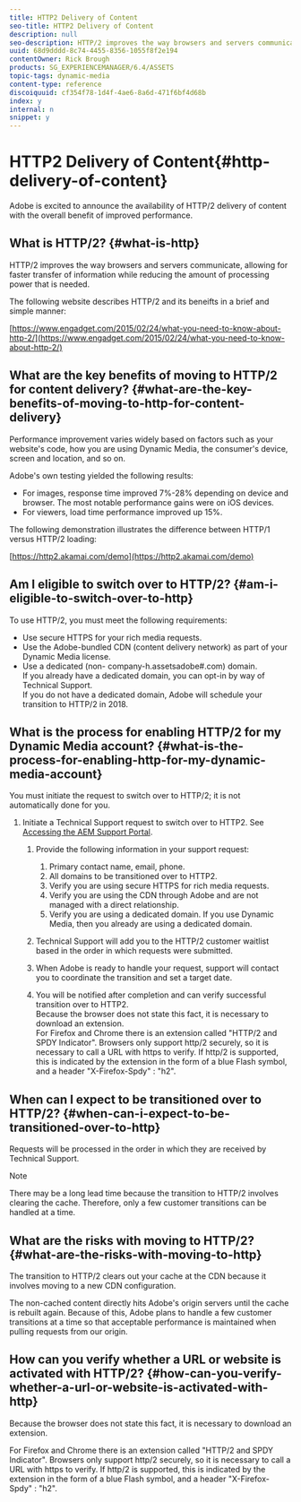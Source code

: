 ```yaml
---
title: HTTP2 Delivery of Content
seo-title: HTTP2 Delivery of Content
description: null
seo-description: HTTP/2 improves the way browsers and servers communicate, allowing for faster transfer of information while reducing the amount of needed processing power.
uuid: 68d9dddd-8c74-4455-8356-1055f8f2e194
contentOwner: Rick Brough
products: SG_EXPERIENCEMANAGER/6.4/ASSETS
topic-tags: dynamic-media
content-type: reference
discoiquuid: cf354f78-1d4f-4ae6-8a6d-471f6bf4d68b
index: y
internal: n
snippet: y
---
```


# HTTP2 Delivery of Content{#http-delivery-of-content}

Adobe is excited to announce the availability of HTTP/2 delivery of content with the overall benefit of improved performance.

## What is HTTP/2? {#what-is-http}

HTTP/2 improves the way browsers and servers communicate, allowing for faster transfer of information while reducing the amount of processing power that is needed.

The following website describes HTTP/2 and its beneifts in a brief and simple manner:

[https://www.engadget.com/2015/02/24/what-you-need-to-know-about-http-2/](https://www.engadget.com/2015/02/24/what-you-need-to-know-about-http-2/)

## What are the key benefits of moving to HTTP/2 for content delivery? {#what-are-the-key-benefits-of-moving-to-http-for-content-delivery}

Performance improvement varies widely based on factors such as your website's code, how you are using Dynamic Media, the consumer's device, screen and location, and so on.

Adobe's own testing yielded the following results:

* For images, response time improved 7%-28% depending on device and browser. The most notable performance gains were on iOS devices.
* For viewers, load time performance improved up 15%.

The following demonstration illustrates the difference between HTTP/1 versus HTTP/2 loading:

[https://http2.akamai.com/demo](https://http2.akamai.com/demo)

## Am I eligible to switch over to HTTP/2? {#am-i-eligible-to-switch-over-to-http}

To use HTTP/2, you must meet the following requirements:

* Use secure HTTPS for your rich media requests.
* Use the Adobe-bundled CDN (content delivery network) as part of your Dynamic Media license.
* Use a dedicated (non- company-h.assetsadobe#.com) domain.  
  If you already have a dedicated domain, you can opt-in by way of Technical Support.  
  If you do not have a dedicated domain, Adobe will schedule your transition to HTTP/2 in 2018.

## What is the process for enabling HTTP/2 for my Dynamic Media account? {#what-is-the-process-for-enabling-http-for-my-dynamic-media-account}

You must initiate the request to switch over to HTTP/2; it is not automatically done for you.

1. Initiate a Technical Support request to switch over to HTTP2. See [Accessing the AEM Support Portal](https://helpx.adobe.com/experience-manager/kb/accessing-aem-support-portal.html).

    1. Provide the following information in your support request:

        1. Primary contact name, email, phone.
        1. All domains to be transitioned over to HTTP2. 
        1. Verify you are using secure HTTPS for rich media requests.
        1. Verify you are using the CDN through Adobe and are not managed with a direct relationship.
        1. Verify you are using a dedicated domain. If you use Dynamic Media, then you already are using a dedicated domain.

    1. Technical Support will add you to the HTTP/2 customer waitlist based in the order in which requests were submitted.
    1. When Adobe is ready to handle your request, support will contact you to coordinate the transition and set a target date.
    1. You will be notified after completion and can verify successful transition over to HTTP2.  
       Because the browser does not state this fact, it is necessary to download an extension.  
       For Firefox and Chrome there is an extension called "HTTP/2 and SPDY Indicator". Browsers only support http/2 securely, so it is necessary to call a URL with https to verify. If http/2 is supported, this is indicated by the extension in the form of a blue Flash symbol, and a header "X-Firefox-Spdy" : "h2".

## When can I expect to be transitioned over to HTTP/2? {#when-can-i-expect-to-be-transitioned-over-to-http}

Requests will be processed in the order in which they are received by Technical Support.

>[!NOTE]
>
>There may be a long lead time because the transition to HTTP/2 involves clearing the cache. Therefore, only a few customer transitions can be handled at a time.

## What are the risks with moving to HTTP/2? {#what-are-the-risks-with-moving-to-http}

The transition to HTTP/2 clears out your cache at the CDN because it involves moving to a new CDN configuration.

The non-cached content directly hits Adobe's origin servers until the cache is rebuilt again. Because of this, Adobe plans to handle a few customer transitions at a time so that acceptable performance is maintained when pulling requests from our origin.

## How can you verify whether a URL or website is activated with HTTP/2? {#how-can-you-verify-whether-a-url-or-website-is-activated-with-http}

Because the browser does not state this fact, it is necessary to download an extension.

For Firefox and Chrome there is an extension called "HTTP/2 and SPDY Indicator". Browsers only support http/2 securely, so it is necessary to call a URL with https to verify. If http/2 is supported, this is indicated by the extension in the form of a blue Flash symbol, and a header "X-Firefox-Spdy" : "h2".

